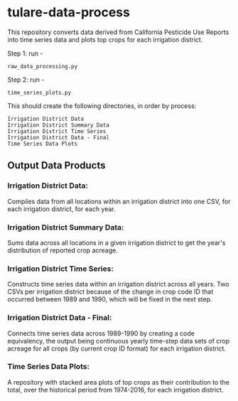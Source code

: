 # tulare-data-process
This repository converts data derived from California Pesticide Use Reports into time series data and plots top crops for each irrigation district.

Step 1: run -
```
raw_data_processing.py
```

Step 2: run -
```
time_series_plots.py
```

This should create the following directories, in order by process:
```
Irrigation District Data
Irrigation District Summary Data
Irrigation District Time Series
Irrigation District Data - Final
Time Series Data Plots
```

## Output Data Products

### Irrigation District Data:
Compiles data from all locations within an irrigation district into one CSV, for each irrigation district, for each year.

### Irrigation District Summary Data:
Sums data across all locations in a given irrigation district to get the year's distribution of reported crop acreage.

### Irrigation District Time Series:
Constructs time series data within an irrigation district across all years.  Two CSVs per irrigation district because of the change in crop code ID that occurred between 1989 and 1990, which will be fixed in the next step.

### Irrigation District Data - Final:
Connects time series data across 1989-1990 by creating a code equivalency, the output being continuous yearly time-step data sets of crop acreage for all crops (by current crop ID format) for each irrigation district.

### Time Series Data Plots:
A repository with stacked area plots of top crops as their contribution to the total, over the historical period from 1974-2016, for each irrigation district.
